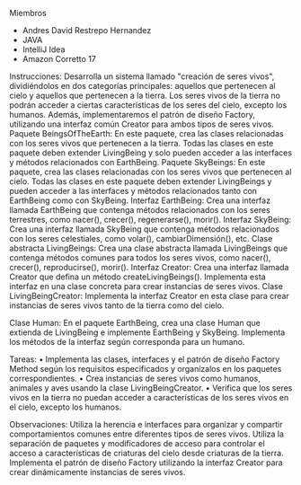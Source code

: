 Miembros
- Andres David Restrepo Hernandez
- JAVA
- IntelliJ Idea
- Amazon Corretto 17

Instrucciones:
Desarrolla un sistema llamado "creación de seres vivos", dividiéndolos en dos categorías principales: aquellos que pertenecen al cielo y aquellos que pertenecen a la tierra. Los seres vivos de la tierra no podrán acceder a ciertas características de los seres del cielo, excepto los humanos. Además, implementaremos el patrón de diseño Factory, utilizando una interfaz común Creator para ambos tipos de seres vivos.
Paquete BeingsOfTheEarth:
En este paquete, crea las clases relacionadas con los seres vivos que pertenecen a la tierra. Todas las clases en este paquete deben extender LivingBeing y solo pueden acceder a las interfaces y métodos relacionados con EarthBeing.
Paquete SkyBeings:
En este paquete, crea las clases relacionadas con los seres vivos que pertenecen al cielo. Todas las clases en este paquete deben extender LivingBeings y pueden acceder a las interfaces y métodos relacionados tanto con EarthBeing como con SkyBeing.
Interfaz EarthBeing:
Crea una interfaz llamada EarthBeing que contenga métodos relacionados con los seres terrestres, como nacer(), crecer(), regenerarse(), morir().
Interfaz SkyBeing:
Crea una interfaz llamada SkyBeing que contenga métodos relacionados con los seres celestiales, como volar(), cambiarDimensión(), etc.
Clase abstracta LivingBeings:
Crea una clase abstracta llamada LivingBeings que contenga métodos comunes para todos los seres vivos, como nacer(), crecer(), reproducirse(), morir().
Interfaz Creator:
Crea una interfaz llamada Creator que defina un método createLivingBeings().
Implementa esta interfaz en una clase concreta para crear instancias de seres vivos.
Clase LivingBeingCreator:
Implementa la interfaz Creator en esta clase para crear instancias de seres vivos tanto de la tierra como del cielo.

Clase Human:
En el paquete EarthBeing, crea una clase Human que extienda de LivingBeing e implemente EarthBeing y SkyBeing.
Implementa los métodos de la interfaz según corresponda para un humano.

Tareas:
• Implementa las clases, interfaces y el patrón de diseño Factory Method según los requisitos especificados y organízalos en los paquetes correspondientes.
• Crea instancias de seres vivos como humanos, animales y aves usando la clase LivingBeingCreator.
• Verifica que los seres vivos en la tierra no puedan acceder a características de los seres vivos en el cielo, excepto los humanos.

Observaciones:
Utiliza la herencia e interfaces para organizar y compartir comportamientos comunes entre diferentes tipos de seres vivos.
Utiliza la separación de paquetes y modificadores de acceso para controlar el acceso a características de criaturas del cielo desde criaturas de la tierra.
Implementa el patrón de diseño Factory utilizando la interfaz Creator para crear dinámicamente instancias de seres vivos.
